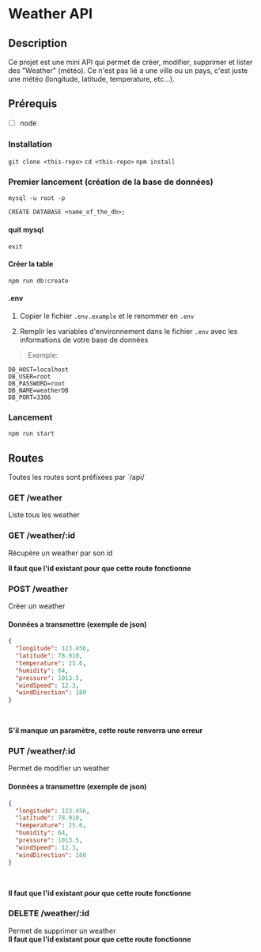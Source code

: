 # Weather API

## Description
Ce projet est une mini API qui permet de créer, modifier, supprimer et lister des "Weather" (météo).
Ce n'est pas lié a une ville ou un pays, c'est juste une météo (longitude, latitude, temperature, etc...).

## Prérequis
- [ ] node
### Installation
`git clone <this-repo>`
`cd <this-repo>`
`npm install`

### Premier lancement (création de la base de données)

`mysql -u root -p`

`CREATE DATABASE <name_of_the_db>;`

#### quit mysql
`exit`

#### Créer la table
`npm run db:create`

#### .env
1. Copier le fichier `.env.example` et le renommer en `.env`

2. Remplir les variables d'environnement dans le fichier `.env` avec les informations de votre base de données

> Exemple:
```shell
DB_HOST=localhost
DB_USER=root
DB_PASSWORD=root
DB_NAME=weatherDB
DB_PORT=3306
```

### Lancement
`npm run start`


## Routes

Toutes les routes sont préfixées par `/api/

### GET /weather
Liste tous les weather

### GET /weather/:id
Récupère un weather par son id
</br>

**Il faut que l'id existant pour que cette route fonctionne**

### POST /weather
Créer un weather




#### Données a transmettre  (exemple de json)
```json
{
  "longitude": 123.456,
  "latitude": 78.910,
  "temperature": 25.6,
  "humidity": 64,
  "pressure": 1013.5,
  "windSpeed": 12.3,
  "windDirection": 180
}
```

</br>

**S'il manque un paramètre, cette route renverra une erreur**

### PUT /weather/:id
Permet de modifier un weather



#### Données a transmettre  (exemple de json)
```json
{
  "longitude": 123.456,
  "latitude": 78.910,
  "temperature": 25.6,
  "humidity": 64,
  "pressure": 1013.5,
  "windSpeed": 12.3,
  "windDirection": 180
}
```
</br>

**Il faut que l'id existant pour que cette route fonctionne**

### DELETE /weather/:id
Permet de supprimer un weather
</br>
**Il faut que l'id existant pour que cette route fonctionne**
